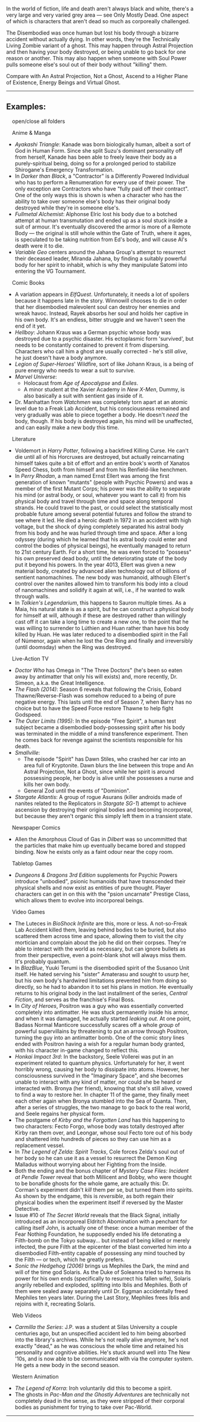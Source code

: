 In the world of fiction, life and death aren't always black and white, there's a very large and very varied grey area — see Only Mostly Dead. One aspect of which is characters that aren't dead so much as corporeally challenged.

The Disembodied was once human but lost his body through a bizarre accident without actually dying. In other words, they're the Technically Living Zombie variant of a ghost. This may happen through Astral Projection and then having your body destroyed, or being unable to go back for one reason or another. This may also happen when someone with Soul Power pulls someone else's soul out of their body without "killing" them.

Compare with An Astral Projection, Not a Ghost, Ascend to a Higher Plane of Existence, Energy Beings and Virtual Ghost.

___

## Examples:

    open/close all folders 

    Anime & Manga 

-   _Ayakashi Triangle_: Kanade was born biologically human, albeit a sort of God in Human Form. Since she split Suzu's dominant personality off from herself, Kanade has been able to freely leave their body as a purely-spiritual being, doing so for a prolonged period to stabilize Shirogane's Emergency Transformation.
-   In _Darker than Black_, a "Contractor" is a Differently Powered Individual who has to perform a Renumeration for every use of their power. The only exception are Contractors who have "fully paid off their contract". One of the only ways this is shown is when a character who has the ability to take over someone else's body has their original body destroyed while they're in someone else's.
-   _Fullmetal Alchemist_: Alphonse Elric lost his body due to a botched attempt at human transmutation and ended up as a soul stuck inside a suit of armour. It's eventually discovered the armor is more of a Remote Body — the original is still whole within the Gate of Truth, where it ages, is speculated to be taking nutrition from Ed's body, and will cause Al's death were it to die.
-   _Variable Geo_ centers around the Jahana Group's attempt to resurrect their deceased leader, Miranda Jahana, by finding a suitably powerful body for her spirit to inhabit, which is why they manipulate Satomi into entering the VG Tournament.

    Comic Books 

-   A variation appears in _ElfQuest_. Unfortunately, it needs a lot of spoilers because it happens late in the story. Winnowill chooses to die in order that her disembodied malevolent soul can destroy her enemies and wreak havoc. Instead, Rayek absorbs her soul and holds her captive in his own body. It's an endless, bitter struggle and we haven't seen the end of it yet.
-   _Hellboy_: Johann Kraus was a German psychic whose body was destroyed due to a psychic disaster. His ectoplasmic form 'survived', but needs to be constantly contained to prevent it from dispersing. Characters who call him a ghost are usually corrected - he's still _alive_, he just doesn't have a body anymore.
-   _Legion of Super-Heroes_' Wildfire, sort of like Johann Kraus, is a being of pure energy who needs to wear a suit to survive.
-   _Marvel Universe_:
    -   Holocaust from _Age of Apocalypse_ and _Exiles_.
    -   A minor student at the Xavier Academy in _New X-Men_, Dummy, is also basically a suit with sentient gas inside of it.
-   Dr. Manhattan from _Watchmen_ was completely torn apart at an atomic level due to a Freak Lab Accident, but his consciousness remained and very gradually was able to piece together a body. He doesn't _need_ the body, though. If his body is destroyed again, his mind will be unaffected, and can easily make a new body this time.

    Literature 

-   Voldemort in _Harry Potter_, following a backfired Killing Curse. He can't die until all of his Horcruxes are destroyed, but actually reincarnating himself takes quite a bit of effort and an entire book's worth of Xanatos Speed Chess, both from himself and from his Renfield-like henchmen.
-   In _Perry Rhodan_, a man named Ernst Ellert was among the first generation of known "mutants" (people with Psychic Powers) and was a member of the first Mutant Corps; his power was the ability to separate his mind (or astral body, or soul, whatever you want to call it) from his physical body and travel through time and space along temporal strands. He could travel to the past, or could select the statistically most probable future among several potential futures and follow the strand to see where it led. He died a heroic death in 1972 in an accident with high voltage, but the shock of dying completely separated his astral body from his body and he was hurled through time and space. After a long odyssey (during which he learned that his astral body could enter and control the bodies of physical beings), he eventually managed to return to 21st century Earth. For a short time, he was even forced to "possess" his own preserved dead body, until the deteriorating state of the body put it beyond his powers. In the year 4013, Ellert was given a new material body, created by advanced alien technology out of billions of sentient nanomachines. The new body was humanoid, although Ellert's control over the nanites allowed him to transform his body into a cloud of nanomachines and solidify it again at will, i.e., if he wanted to walk through walls.
-   In _Tolkien's Legendarium_, this happens to Sauron multiple times. As a Maia, his natural state is as a spirit, but he can construct a physical body for himself at will, although if these are destroyed rather than willingly cast off it can take a long time to create a new one, to the point that he was willing to surrender to Lúthien and Huan rather than have his body killed by Huan. He was later reduced to a disembodied spirit in the Fall of Númenor, again when he lost the One Ring and finally and irreversibly (until doomsday) when the Ring was destroyed.

    Live-Action TV 

-   _Doctor Who_ has Omega in "The Three Doctors" (he's been so eaten away by antimatter that only his will exists) and, more recently, Dr. Simeon, a.k.a. the Great Intelligence.
-   _The Flash (2014)_: Season 6 reveals that following the Crisis, Eobard Thawne/Reverse-Flash was somehow reduced to a being of pure negative energy. This lasts until the end of Season 7, when Barry has no choice but to have the Speed Force restore Thawne to help fight Godspeed.
-   _The Outer Limits (1995)_: In the episode "Free Spirit", a human test subject became a disembodied body-possessing spirit after his body was terminated in the middle of a mind transference experiment. Then he comes back for revenge against the scientists responsible for his death.
-   _Smallville_:
    -   The episode "Spirit" has Dawn Stiles, who crashed her car into an area full of Kryptonite. Dawn blurs the line between this trope and An Astral Projection, Not a Ghost, since while her spirit is around possessing people, her body is alive until she possesses a nurse and kills her own body.
    -   General Zod until the events of "Dominion".
-   _Stargate Atlantis_: A group of rogue Asurans (killer androids made of nanites related to the Replicators in _Stargate SG-1_) attempt to achieve ascension by destroying their original bodies and becoming incorporeal, but because they aren't organic this simply left them in a transient state.

    Newspaper Comics 

-   Allen the Amorphous Cloud of Gas in _Dilbert_ was so uncommitted that the particles that make him up eventually became bored and stopped binding. Now he exists only as a faint odour near the copy room.

    Tabletop Games 

-   _Dungeons & Dragons 3rd Edition_ supplements for Psychic Powers introduce "unbodied", psionic humanoids that have transcended their physical shells and now exist as entities of pure thought. Player characters can get in on this with the "psion uncarnate" Prestige Class, which allows them to evolve into incorporeal beings.

    Video Games 

-   The Luteces in _BioShock Infinite_ are this, more or less. A not-so-Freak Lab Accident killed them, leaving behind bodies to be buried, but also scattered them across time and space, allowing them to visit the city mortician and complain about the job he did on their corpses. They're able to interact with the world as necessary, but can ignore bullets as from their perspective, even a point-blank shot will always miss them. It's probably quantum.
-   In _BlazBlue_, Yuuki Terumi is the disembodied spirit of the Susanoo Unit itself. He hated serving his "sister" Amaterasu and sought to usurp her, but his own body's hardwired limitations prevented him from doing so directly, so he had to abandon it to set his plans in motion. He eventually returns to his original body in the last installment of the series, _Central Fiction_, and serves as the franchise's Final Boss.
-   In _City of Heroes_, Positron was a guy who was essentially converted completely into antimatter. He was stuck permanently inside his armor, and when it was damaged, he actually started _leaking out_. At one point, Badass Normal Manticore successfully scares off a whole _group_ of powerful supervillains by threatening to put an arrow through Positron, turning the guy into an antimatter bomb. One of the comic story lines ended with Positron having a wish for a regular human body granted, with his character in-game changed to reflect this.
-   _Honkai Impact 3rd_: In the backstory, Seele Vollerei was put in an experiment related to quantum physics. Unfortunately for her, it went horribly wrong, causing her body to dissipate into atoms. However, her consciousness survived in the "Imaginary Space", and she becomes unable to interact with any kind of matter, nor could she be heard or interacted with. Bronya (her friend), knowing that she's still alive, vowed to find a way to restore her. In chapter 11 of the game, they finally meet each other again when Bronya stumbled into the Sea of Quanta. Then, after a series of struggles, the two manage to go back to the real world, and Seele regains her physical form.
-   The postgame of _Kirby and the Forgotten Land_ has this happening to two characters: Fecto Forgo, whose body was totally destroyed after Kirby ran them over, and Leongar, whose soul Fecto tore out of his body and shattered into hundreds of pieces so they can use him as a replacement vessel.
-   In _The Legend of Zelda: Spirit Tracks_, Cole forces Zelda's soul out of her body so he can use it as a vessel to resurrect the Demon King Malladus without worrying about her Fighting from the Inside.
-   Both the ending and the bonus chapter of _Mystery Case Files: Incident at Pendle Tower_ reveal that both Millicent and Bobby, who were thought to be bonafide ghosts for the whole game, are actually this: Dr. Corman's experiment didn't _kill_ them per se, but turned them into spirits. As shown by the endgame, this is _reversible_, as both regain their physical bodies when the experiment itself if reversed by the Master Detective.
-   Issue #10 of _The Secret World_ reveals that the Black Signal, initially introduced as an incorporeal Eldritch Abomination with a penchant for calling itself John, is actually one of these: once a human member of the Fear Nothing Foundation, he supposedly ended his life detonating a Filth-bomb on the Tokyo subway... but instead of being killed or merely infected, the pure Filth at the epicenter of the blast converted him into a disembodied Filth-entity capable of possessing any mind touched by the Filth — or tech, which he greatly prefers.
-   _Sonic the Hedgehog (2006)_ brings us Mephiles the Dark, the mind and will of the time god Solaris. As the Duke of Soleanna tried to harness its power for his own ends (specifically to resurrect his fallen wife), Solaris angrily rebelled and exploded, splitting into Iblis and Mephiles. Both of them were sealed away separately until Dr. Eggman accidentally freed Mephiles ten years later. During the Last Story, Mephiles frees Iblis and rejoins with it, recreating Solaris.

    Web Videos 

-   _Carmilla the Series_: J.P. was a student at Silas University a couple centuries ago, but an unspecified accident led to him being absorbed into the library's archives. While he's not really alive anymore, he's not exactly "dead," as he was conscious the whole time and retained his personality and cognitive abilities. He's stuck around well into The New '10s, and is now able to be communicated with via the computer system. He gets a new body in the second season.

    Western Animation  

-   _The Legend of Korra_: Iroh voluntarily did this to become a spirit.
-   The ghosts in _Pac-Man and the Ghostly Adventures_ are technically not completely dead in the sense, as they were stripped of their corporal bodies as punishment for trying to take over Pac-World.

___